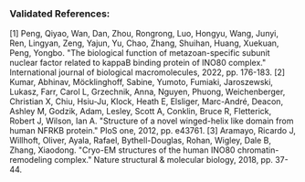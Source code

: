 ### Validated References: 
[1] Peng, Qiyao, Wan, Dan, Zhou, Rongrong, Luo, Hongyu, Wang, Junyi, Ren, Lingyan, Zeng, Yajun, Yu, Chao, Zhang, Shuihan, Huang, Xuekuan, Peng, Yongbo. "The biological function of metazoan-specific subunit nuclear factor related to kappaB binding protein of INO80 complex." International journal of biological macromolecules, 2022, pp. 176-183.
[2] Kumar, Abhinav, Möcklinghoff, Sabine, Yumoto, Fumiaki, Jaroszewski, Lukasz, Farr, Carol L, Grzechnik, Anna, Nguyen, Phuong, Weichenberger, Christian X, Chiu, Hsiu-Ju, Klock, Heath E, Elsliger, Marc-André, Deacon, Ashley M, Godzik, Adam, Lesley, Scott A, Conklin, Bruce R, Fletterick, Robert J, Wilson, Ian A. "Structure of a novel winged-helix like domain from human NFRKB protein." PloS one, 2012, pp. e43761.
[3] Aramayo, Ricardo J, Willhoft, Oliver, Ayala, Rafael, Bythell-Douglas, Rohan, Wigley, Dale B, Zhang, Xiaodong. "Cryo-EM structures of the human INO80 chromatin-remodeling complex." Nature structural & molecular biology, 2018, pp. 37-44.
